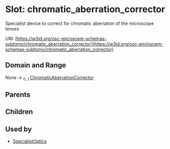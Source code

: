 
# Slot: chromatic_aberration_corrector

Specialist device to correct for chromatic aberration of the microscope lenses

URI: [https://w3id.org/osc-em/oscem-schemas-subtomo/chromatic_aberration_corrector](https://w3id.org/osc-em/oscem-schemas-subtomo/chromatic_aberration_corrector)


## Domain and Range

None &#8594;  <sub>0..1</sub> [ChromaticAberrationCorrector](ChromaticAberrationCorrector.md)

## Parents


## Children


## Used by

 * [SpecialistOptics](SpecialistOptics.md)
